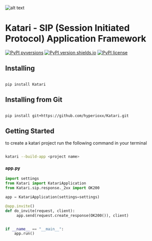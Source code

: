 ![alt text](https://github.com/hyperioxx/Katari/blob/master/Katari.png "Katari Logo")

# Katari - SIP (Session Initiated Protocol) Application Framework

[![PyPI pyversions](https://img.shields.io/pypi/status/Katari.svg)](https://pypi.org/project/Katari/)
[![PyPI version shields.io](https://img.shields.io/pypi/v/Katari.svg)](https://pypi.python.org/pypi/Katari/)
[![PyPI license](https://img.shields.io/pypi/l/Katari.svg)](https://pypi.python.org/pypi/Katari/)


## Installing

```

pip install Katari 

```

## Installing from Git

```

pip install git+https://github.com/hyperioxx/Katari.git

```


## Getting Started

to create a katari project run the following command in your terminal

```bash

katari --build-app <project name>

```


#### app.py
```python
import settings
from Katari import KatariApplication
from Katari.sip.response._2xx import OK200

app = KatariApplication(settings=settings)

@app.invite()
def do_invite(request, client):
     app.send(request.create_response(OK200()), client)


if __name__ == "__main__":   
    app.run()

```





